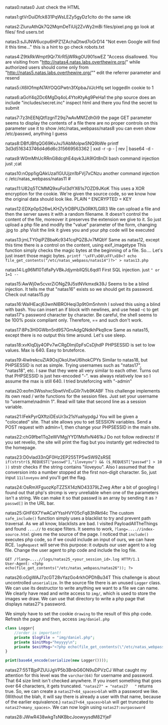 natas0:natas0
Just check the HTML


natas1:gtVrDuiDfck831PqWsLEZy5gyDz1clto
do the same idk


natas2:ZluruAthQk7Q2MqmDeTiUij2ZvWy2mBi
files/pixel.png
go look at files/
find users.txt


natas3:sJIJNW6ucpu6HPZ1ZAchaDtwd7oGrD14
"Not even Google will find it this time..."
this is a hint to go check robots.txt


natas4:Z9tkRkWmpt9Qr7XrR5jWRkgOU901swEZ
"Access disallowed. You are visiting from "http://natas4.natas.labs.overthewire.org/" while authorized users should come only from "http://natas5.natas.labs.overthewire.org/""
edit the referrer parameter and resend


natas5:iX6IOfmpN7AYOQGPwtn3fXpbaJVJcHfq
set loggedIn cookie to 1


natas6:aGoY4q2Dc6MgDq4oL4YtoKtyAg9PeHa1
the php source does an include "includes/secret.inc"
inspect html and there you find the secret to submit


natas7:7z3hEENjQtflzgnT29q7wAvMNfZdh0i9
the page GET parameter seems to display the contents of a file
there are no proper controls on this parameter
use it to show /etc/natas_webpass/natas8
you can even show /etc/passwd, anything I guess


natas8:DBfUBfqQG69KvJvJ1iAbMoIpwSNQ9bWe
printf 3d3d516343746d4d6d6c315669563362 | xxd -r -p - | rev | base64 -d -


natas9:W0mMhUcRRnG8dcghE4qvk3JA9lGt8nDl
bash command injection
just ;cat


natas10:nOpp1igQAkUzaI1GUUjzn1bFVj7xCNzu
another command injection
c /etc/natas_webpass/natas11 #


natas11:U82q5TCMMQ9xuFoI3dYX61s7OZD9JKoK
This uses a XOR encryption for the cookie.
We're given the source code, so we know how the original data should look like.
PLAIN ^ ENCRYPTED = KEY


natas12:EDXp0pS26wLKHZy1rDBPUZk0RKfLGIR3
We can upload a file and then the server saves it with a random filename.
It doesn't control the content of the file, moreover it preserves the extension we give to it.
So just upload a php file and modify the "value" parameter of the form, changing .jpg to .php
Visit the link it gives you and your php code will be executed


natas13:jmLTY0qiPZBbaKc9341cqPQZBJv7MQbY
Same as natas12, except this time there is a control on the content, using exif_imagetype
This function simply checks the magic bytes at the beginning of a file.
So.... Let's just insert those magic bytes.
`printf '\xFF\xD8\xFF\xE0<? echo file_get_contents("/etc/natas_webpass/natas14")?>' > natas13.php`


natas14:Lg96M10TdfaPyVBkJdjymbllQ5L6qdl1
First SQL injection. just `" or 1=1 --`


natas15:AwWj0w5cvxrZiONgZ9J5stNVkmxdk39J
Seems to be a blind injection. It tells me that "natas16" exists so we should get its password.
Check out natas15.py


natas16:WaIHEacj63wnNIBROHeqi3p9t0m5nhmh
I solved this using a blind with bash.
You can insert an if block with newlines, and use head -c to get natas17's password character by character.
Be careful, the shell seems to be 100% posix compliant only. Therefore, == and such don't work.


natas17:8Ps3H0GWbn5rd9S7GmAdgQNdkhPkq9cw
Same as natas15, except there is no output this time around. Let's use sleep.


natas18:xvKIqDjy4OPv7wCRgDlmj0pFsCsDjhdP
PHPSESSID is set to low values. Max is 640. Easy to bruteforce.


natas19:4IwIrekcuZlA9OsjOkoUtwU6lhokCPYs
Similar to natas18, but PHPSESSID is not as simple.
Trying usernames such as "natas17", "natas18", etc. I saw that they were all very similar to each other.
Turns out that PHPSESSID is just hex-encoded "<number>-<username>". <number> was always relatively low so I assume the max is still 640. I tried bruteforcing with "<number>-admin"


natas20:eofm3Wsshxc5bwtVnEuGIlr7ivb9KABF
This challenge implements its own read / write functions for the session files. Just set your username to "username\nadmin 1". Read will take that second line as a session variable.


natas21:IFekPyrQXftziDEsUr3x21sYuahypdgJ
You will be given a "colocated" site. That site allows you to set SESSION variables. Send a POST request with admin=1, then change your PHPSESSID in the main site.


natas22:chG9fbe1Tq2eWVMgjYYD1MsfIvN461kJ
Do not follow redirects! If you set revelio, the site will print the flag but you instantly get redirected to the homepage.


natas23:D0vlad33nQF0Hz2EP255TP5wSW9ZsRSE
`if(strstr($_REQUEST["passwd"],"iloveyou") && ($_REQUEST["passwd"] > 10 ))`
strstr checks if the string contains "iloveyou". Also I assumed that the conversion into a number stopped at the first non-digit character.
So, just input `11iloveyou` and you'll get the flag.


natas24:OsRmXFguozKpTZZ5X14zNO43379LZveg
After a bit of googling I found out that php's strcmp is very unreliable when one of the parameters isn't a string.
We can make it so that passwd is an array by sending it as `?passwd[]` in the URL bar.


natas25:GHF6X7YwACaYYssHVY05cFq83hRktl4c
The custom `safe_include()` function simply uses a blacklist to try and prevent path traversal.
As we all know, blacklists are bad. I visited PayloadAllTheThings and found `....//` to escape filters.
It seems to work, `?lang=....//index-source.html` gives me the source of the page.
I noticed that `include()` executes php code, so if we could include an input of ours, we can have RCE.
`logRequest` will serve this purpose: it outputs our user agent to a log file. Change the user agent to php code and include the log file.
```
GET /?lang=....//logs/natas25_<your_session_id>.log HTTP/1.1
User-Agent: <?php echo(file_get_contents("/etc/natas_webpass/natas26")); ?>
```

natas26:oGgWAJ7zcGT28vYazGo4rkhOPDhBu34T
This challenge is about uncontrolled `unserialize`.
In the source file there is an unused `Logger` class. We can use its destructor to write anything we want to a file we can name. We clearly have read and write access to `img/`, which is used to store the images we draw. We can use that directory to write a php page that displays natas27's password.

We simply have to set the cookie `drawing` to the result of this php code. Refresh the page and then, access `img/daniel.php`
```PHP
class Logger{
    //order is important!
    private $logFile = "img/daniel.php";
    private $initMsg="heyyyy\n";
    private $exitMsg="<?php echo(file_get_contents(\"/etc/natas_webpass/natas27\")); ?>\n";
}

print(base64_encode(serialize(new Logger())));
```


natas27:55TBjpPZUUJgVP5b3BnbG6ON9uDPVzCJ
What caught my attention for this level was the `varchar(64)` for username and password.
That 64 size limit isn't checked anywhere. If you insert something that goes over 64 characters, it gets truncated.
`"natas27" = "natas27   "` returns true. So, we can create a `natas27<64_spaces>blah` with a password we like. (Without the blah, it will say there is already a user with that name, because of the earlier equivalence.)
`natas27<64_spaces>blah` will get truncated to `natas27<many_spaces>`. We can now login using `natas27:ourpassword`


natas28:JWwR438wkgTsNKBbcJoowyysdM82YjeF

